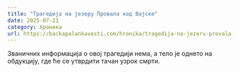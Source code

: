 ```yaml
---
title: "Трагедија на језеру Провала код Вајске"
date: 2025-07-21
category: Хроника
url: https://backapalankavesti.com/hronika/tragedija-na-jezeru-provala-kod-vajske/
---
```


Званичних информација о овој трагедији нема, а тело је однето на обдукцију, где ће се утврдити тачан узрок смрти.
